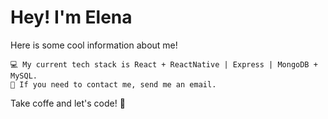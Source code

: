 # Hey! I'm Elena 

Here is some cool information about me!

    💻 My current tech stack is React + ReactNative | Express | MongoDB + MySQL. 
    📧 If you need to contact me, send me an email.

Take coffe and let's code! 🚀
